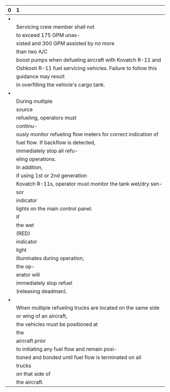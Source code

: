 | 0   | 1                                                             |
|:----|:--------------------------------------------------------------|
| •   |                                                               |
|     | Servicing crew member shall not                               |
|     | to exceed 175 GPM unas-                                       |
|     | sisted and 300 GPM assisted by no more                        |
|     | than two A/C                                                  |
|     | boost pumps when defueling aircraft with Kovatch R-11 and     |
|     | Oshkosh R-11 fuel servicing vehicles. Failure to follow this  |
|     | guidance may result                                           |
|     | in overfilling the vehicle's cargo tank.                      |
| •   |                                                               |
|     | During multiple                                               |
|     | source                                                        |
|     | refueling, operators must                                     |
|     | continu-                                                      |
|     | ously monitor refueling flow meters for correct indication of |
|     | fuel flow. If backflow is detected,                           |
|     | immediately stop all refu-                                    |
|     | eling operations.                                             |
|     | In addition,                                                  |
|     | if using 1st or 2nd generation                                |
|     | Kovatch R-11s, operator must monitor the tank wet/dry sen-    |
|     | sor                                                           |
|     | indicator                                                     |
|     | lights on the main control panel.                             |
|     | If                                                            |
|     | the wet                                                       |
|     | (RED)                                                         |
|     | indicator                                                     |
|     | light                                                         |
|     | illuminates during operation,                                 |
|     | the op-                                                       |
|     | erator will                                                   |
|     | immediately stop refuel                                       |
|     | (releasing deadman).                                          |
| •   |                                                               |
|     | When multiple refueling trucks are located on the same side   |
|     | or wing of an aircraft,                                       |
|     | the vehicles must be positioned at                            |
|     | the                                                           |
|     | aircraft prior                                                |
|     | to initiating any fuel flow and remain posi-                  |
|     | tioned and bonded until fuel flow is terminated on all        |
|     | trucks                                                        |
|     | on that side of                                               |
|     | the aircraft.                                                 |